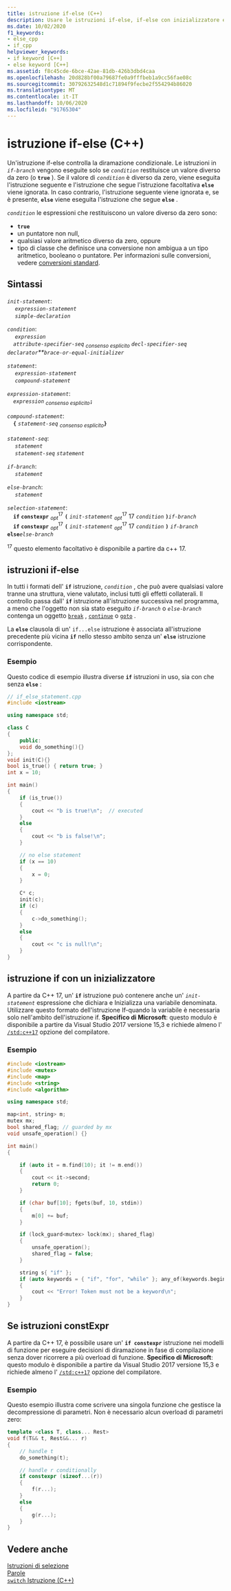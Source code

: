 ```yaml
---
title: istruzione if-else (C++)
description: Usare le istruzioni if-else, if-else con inizializzatore e If-constExpr per controllare la diramazione condizionale.
ms.date: 10/02/2020
f1_keywords:
- else_cpp
- if_cpp
helpviewer_keywords:
- if keyword [C++]
- else keyword [C++]
ms.assetid: f8c45cde-6bce-42ae-81db-426b3dbd4caa
ms.openlocfilehash: 20d828bf00a79687fe0a9fffbeb1a9cc56fae08c
ms.sourcegitcommit: 30792632548d1c71894f9fecbe2f554294b86020
ms.translationtype: MT
ms.contentlocale: it-IT
ms.lasthandoff: 10/06/2020
ms.locfileid: "91765304"
---
```

# <a name="if-else-statement-c"></a>istruzione if-else (C++)

Un'istruzione if-else controlla la diramazione condizionale. Le istruzioni in *`if-branch`* vengono eseguite solo se *`condition`* restituisce un valore diverso da zero (o **`true`** ). Se il valore di *`condition`* è diverso da zero, viene eseguita l'istruzione seguente e l'istruzione che segue l'istruzione facoltativa **`else`** viene ignorata. In caso contrario, l'istruzione seguente viene ignorata e, se è presente, **`else`** viene eseguita l'istruzione che segue **`else`** .

*`condition`* le espressioni che restituiscono un valore diverso da zero sono:

- **`true`**
- un puntatore non null,
- qualsiasi valore aritmetico diverso da zero, oppure
- tipo di classe che definisce una conversione non ambigua a un tipo aritmetico, booleano o puntatore. Per informazioni sulle conversioni, vedere [conversioni standard](../cpp/standard-conversions.md).

## <a name="syntax"></a>Sintassi

*`init-statement`*:\
&emsp; *`expression-statement`*\
&emsp; *`simple-declaration`*

*`condition`*:\
&emsp; *`expression`*\
&emsp;*`attribute-specifier-seq`* <sub>*consenso esplicito*</sub> *`decl-specifier-seq`* *`declarator`**`brace-or-equal-initializer`*

*`statement`*:\
&emsp; *`expression-statement`*\
&emsp; *`compound-statement`*

*`expression-statement`*:\
&emsp;*`expression`* <sub>*consenso esplicito*</sub>**`;`**

*`compound-statement`*:\
&emsp;**`{`** *`statement-seq`* <sub>*consenso esplicito*</sub>**`}`**

*`statement-seq`*:\
&emsp; *`statement`*\
&emsp; *`statement-seq`* *`statement`*

*`if-branch`*:\
&emsp; *`statement`*

*`else-branch`*:\
&emsp; *`statement`*

*`selection-statement`*:\
&emsp;**`if`** **`constexpr`** <sub>*opt*</sub><sup>17</sup> **`(`** *`init-statement`* <sub>*opt*</sub><sup>17</sup> 17 *`condition`* **`)`***`if-branch`*\
&emsp;**`if`** **`constexpr`** <sub>*opt*</sub><sup>17</sup> **`(`** *`init-statement`* <sub>*opt*</sub><sup>17</sup> 17 *`condition`* **`)`** *`if-branch`* **`else`***`else-branch`*

<sup>17</sup> questo elemento facoltativo è disponibile a partire da c++ 17.

## <a name="if-else-statements"></a>istruzioni if-else

In tutti i formati dell' **`if`** istruzione, *`condition`* , che può avere qualsiasi valore tranne una struttura, viene valutato, inclusi tutti gli effetti collaterali. Il controllo passa dall' **`if`** istruzione all'istruzione successiva nel programma, a meno che l'oggetto non sia stato eseguito *`if-branch`* o *`else-branch`* contenga un oggetto [`break`](../cpp/break-statement-cpp.md) , [`continue`](../cpp/continue-statement-cpp.md) o [`goto`](../cpp/goto-statement-cpp.md) .

La **`else`** clausola di un' `if...else` istruzione è associata all'istruzione precedente più vicina **`if`** nello stesso ambito senza un' **`else`** istruzione corrispondente.

### <a name="example"></a>Esempio

Questo codice di esempio illustra diverse **`if`** istruzioni in uso, sia con che senza **`else`** :

```cpp
// if_else_statement.cpp
#include <iostream>

using namespace std;

class C
{
    public:
    void do_something(){}
};
void init(C){}
bool is_true() { return true; }
int x = 10;

int main()
{
    if (is_true())
    {
        cout << "b is true!\n";  // executed
    }
    else
    {
        cout << "b is false!\n";
    }

    // no else statement
    if (x == 10)
    {
        x = 0;
    }

    C* c;
    init(c);
    if (c)
    {
        c->do_something();
    }
    else
    {
        cout << "c is null!\n";
    }
}
```

## <a name="if-statement-with-an-initializer"></a><a name="if_with_init"></a> istruzione if con un inizializzatore

A partire da C++ 17, un' **`if`** istruzione può contenere anche un' *`init-statement`* espressione che dichiara e Inizializza una variabile denominata. Utilizzare questo formato dell'istruzione If-quando la variabile è necessaria solo nell'ambito dell'istruzione if. **Specifico di Microsoft**: questo modulo è disponibile a partire da Visual Studio 2017 versione 15,3 e richiede almeno l' [`/std:c++17`](../build/reference/std-specify-language-standard-version.md) opzione del compilatore.

### <a name="example"></a>Esempio

```cpp
#include <iostream>
#include <mutex>
#include <map>
#include <string>
#include <algorithm>

using namespace std;

map<int, string> m;
mutex mx;
bool shared_flag; // guarded by mx
void unsafe_operation() {}

int main()
{

    if (auto it = m.find(10); it != m.end())
    {
        cout << it->second;
        return 0;
    }

    if (char buf[10]; fgets(buf, 10, stdin))
    {
        m[0] += buf;
    }

    if (lock_guard<mutex> lock(mx); shared_flag)
    {
        unsafe_operation();
        shared_flag = false;
    }

    string s{ "if" };
    if (auto keywords = { "if", "for", "while" }; any_of(keywords.begin(), keywords.end(), [&s](const char* kw) { return s == kw; }))
    {
        cout << "Error! Token must not be a keyword\n";
    }
}
```

## <a name="a-nameif_constexpr-if-constexpr-statements"></a><a name="if_constexpr"> Se istruzioni constExpr

A partire da C++ 17, è possibile usare un' **`if constexpr`** istruzione nei modelli di funzione per eseguire decisioni di diramazione in fase di compilazione senza dover ricorrere a più overload di funzione. **Specifico di Microsoft**: questo modulo è disponibile a partire da Visual Studio 2017 versione 15,3 e richiede almeno l' [`/std:c++17`](../build/reference/std-specify-language-standard-version.md) opzione del compilatore.

### <a name="example"></a>Esempio

Questo esempio illustra come scrivere una singola funzione che gestisce la decompressione di parametri. Non è necessario alcun overload di parametri zero:

```cpp
template <class T, class... Rest>
void f(T&& t, Rest&&... r)
{
    // handle t
    do_something(t);

    // handle r conditionally
    if constexpr (sizeof...(r))
    {
        f(r...);
    }
    else
    {
        g(r...);
    }
}
```

## <a name="see-also"></a>Vedere anche

[Istruzioni di selezione](../cpp/selection-statements-cpp.md)\
[Parole](../cpp/keywords-cpp.md)\
[`switch` Istruzione (C++)](../cpp/switch-statement-cpp.md)

